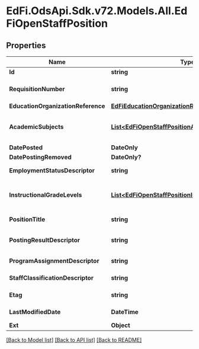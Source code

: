 # EdFi.OdsApi.Sdk.v72.Models.All.EdFiOpenStaffPosition

## Properties

Name | Type | Description | Notes
------------ | ------------- | ------------- | -------------
**Id** | **string** |  | [optional] 
**RequisitionNumber** | **string** | The number or identifier assigned to an open staff position, typically a requisition number assigned by Human Resources. | 
**EducationOrganizationReference** | [**EdFiEducationOrganizationReference**](EdFiEducationOrganizationReference.md) |  | 
**AcademicSubjects** | [**List&lt;EdFiOpenStaffPositionAcademicSubject&gt;**](EdFiOpenStaffPositionAcademicSubject.md) | An unordered collection of openStaffPositionAcademicSubjects. The teaching field required for the open staff position. | [optional] 
**DatePosted** | **DateOnly** | Date the open staff position was posted. | 
**DatePostingRemoved** | **DateOnly?** | The date the posting was removed or filled. | [optional] 
**EmploymentStatusDescriptor** | **string** | Reflects the type of employment or contract desired for the position. | 
**InstructionalGradeLevels** | [**List&lt;EdFiOpenStaffPositionInstructionalGradeLevel&gt;**](EdFiOpenStaffPositionInstructionalGradeLevel.md) | An unordered collection of openStaffPositionInstructionalGradeLevels. The set of grade levels for which the position&#39;s assignment is responsible. | [optional] 
**PositionTitle** | **string** | The descriptive name of an individual&#39;s position. | [optional] 
**PostingResultDescriptor** | **string** | Indication of whether the OpenStaffPosition was filled or retired without filling. | [optional] 
**ProgramAssignmentDescriptor** | **string** | The name of the program for which the open staff position will be assigned. | [optional] 
**StaffClassificationDescriptor** | **string** | The titles of employment, official status, or rank of education staff. | 
**Etag** | **string** | A unique system-generated value that identifies the version of the resource. | [optional] 
**LastModifiedDate** | **DateTime** | The date and time the resource was last modified. | [optional] 
**Ext** | **Object** | Extensions to the OpenStaffPosition entity. | [optional] 

[[Back to Model list]](../README.md#documentation-for-models) [[Back to API list]](../README.md#documentation-for-api-endpoints) [[Back to README]](../README.md)

